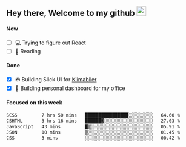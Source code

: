 ## Hey there, Welcome to my github <img src="https://media.giphy.com/media/hvRJCLFzcasrR4ia7z/giphy.gif" width="25px">

#### Now
- [ ] 💻 Trying to figure out React
- [ ] 📕 Reading

#### Done
- [x] ☘️ Building Slick UI for [Klimabiler](https://klimabiler.dk)
- [x] 🚀 Building personal dashboard for my office
 
 #### Focused on this week
<!--START_SECTION:waka-->

```txt
SCSS         7 hrs 50 mins   ████████████████░░░░░░░░░   64.60 %
CSHTML       3 hrs 16 mins   ██████▓░░░░░░░░░░░░░░░░░░   27.03 %
JavaScript   43 mins         █▒░░░░░░░░░░░░░░░░░░░░░░░   05.91 %
JSON         10 mins         ▒░░░░░░░░░░░░░░░░░░░░░░░░   01.45 %
CSS          3 mins          ░░░░░░░░░░░░░░░░░░░░░░░░░   00.42 %
```

<!--END_SECTION:waka-->

